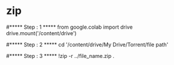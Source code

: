 # zip

#*****  Step : 1  *****
from google.colab import drive
drive.mount('/content/drive')

#*****  Step : 2  *****
cd '/content/drive/My Drive/Torrent/file path'

#*****  Step : 3  *****
!zip -r ../file_name.zip .
